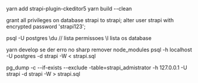 yarn add strapi-plugin-ckeditor5
yarn build --clean

grant all privileges on database strapi to strapi;
alter user strapi with encrypted password 'strapi123';

psql -U postgres
\du // lista permissoes
\l lista os database

yarn develop se der erro no sharp remover node_modules
psql -h localhost -U postgres -d strapi -W < strapi.sql

pg_dump -c --if-exists --exclude
-table=strapi_admistrator -h 127.0.0.1 -U strapi -d strapi -W > strapi.sql
